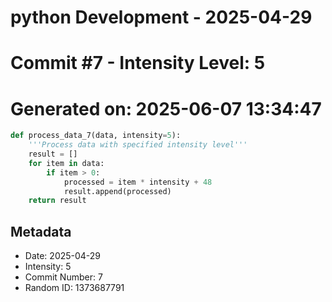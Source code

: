 ﻿# python Development - 2025-04-29
# Commit #7 - Intensity Level: 5
# Generated on: 2025-06-07 13:34:47
```python
def process_data_7(data, intensity=5):
    '''Process data with specified intensity level'''
    result = []
    for item in data:
        if item > 0:
            processed = item * intensity + 48
            result.append(processed)
    return result
```
## Metadata
- Date: 2025-04-29
- Intensity: 5
- Commit Number: 7
- Random ID: 1373687791
